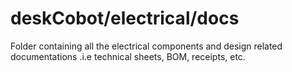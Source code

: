 # deskCobot/electrical/docs
Folder containing all the electrical components and design related documentations .i.e technical sheets, BOM, receipts, etc.    

